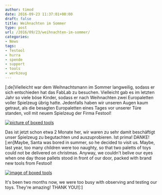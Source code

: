 ```yaml
---
author: timod
date: 2016-09-23 11:37:01+00:00
draft: false
title: Weihnachten im Sommer
type: post
url: /2016/09/23/weihnachten-im-sommer/
categories:
- News
tags:
- festool
- hurra
- spende
- support
- tools
- werkzeug
---
```


[:de]Vielleicht war dem Weihnachtsmann im Sommer langweilig, sodass er sich entschieden hat das FabLab zu besuchen. Vielleicht gab es im letzten Jahr so viele böse Kinder, sodass er nach Weihnachten zwei Europaletten voller Spielzeug übrig hatte. Jedenfalls haben wir unseren Augen kaum getraut, als die besagten Europaletten eines Tages vor unserer Türe standen, voll mit neuem Spielzeug der Firma Festool!

[![picture of boxed tools](https://www.fablab-neckar-alb.org/wp-content/uploads/2016/09/13691105_1728137067440857_6129682093046376589_o-768x1024.jpg)
](https://www.fablab-neckar-alb.org/wp-content/uploads/2016/09/13691105_1728137067440857_6129682093046376589_o.jpg)

Das ist jetzt schon etwa 2 Monate her, wir waren zu sehr damit beschäftigt unser Spielzeug zu begutachten und auszuprobieren. Ist prima! DANKE![:en]Maybe, Santa was bored in summer, so he decided to visit us. Maybe, last
year, too many children were too naughty, so that two paletts of toys
could not be delivered on christmas. Anyway, we couldn't belive our eyes
when one day those pallets stood in front of our door, packed with brand
new tools from Festool!

[![image of boxed tools](https://www.fablab-neckar-alb.org/wp-content/uploads/2016/09/13691105_1728137067440857_6129682093046376589_o-768x1024.jpg)
](https://www.fablab-neckar-alb.org/wp-content/uploads/2016/09/13691105_1728137067440857_6129682093046376589_o.jpg)

It's been two months now, we were too busy with observing and testing
our toys. They're amazing! THANK YOU![:]

